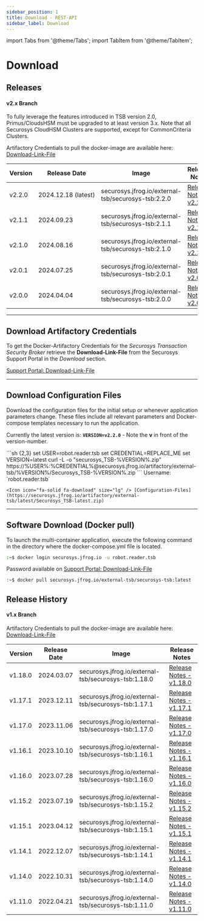 ```yaml
---
sidebar_position: 1
title: Download - REST-API
sidebar_label: Download
---
```


import Tabs from '@theme/Tabs';
import TabItem from '@theme/TabItem';

# Download


## Releases

#### v2.x Branch
To fully leverage the features introduced in TSB version 2.0, Primus/CloudsHSM must be upgraded to at least version 3.x. 
Note that all Securosys CloudHSM Clusters are supported, except for CommonCriteria Clusters.

Artifactory Credentials to pull the docker-image are available here: [Download-Link-File](https://support.securosys.com/external/knowledge-base/article/114)

|Version|Release Date|Image|Release Notes|
|---|---|---|---|
|v2.2.0|2024.12.18 (latest)|securosys.jfrog.io/external-tsb/securosys-tsb:2.2.0|[Release Notes - v2.2.0](../Download/release_notes#securosys-tsb-220)|
|v2.1.1|2024.09.23|securosys.jfrog.io/external-tsb/securosys-tsb:2.1.1|[Release Notes - v2.1.1](../Download/release_notes#securosys-tsb-211)|
|v2.1.0|2024.08.16|securosys.jfrog.io/external-tsb/securosys-tsb:2.1.0|[Release Notes - v2.1.0](../Download/release_notes#securosys-tsb-210)|
|v2.0.1|2024.07.25|securosys.jfrog.io/external-tsb/securosys-tsb:2.0.1|[Release Notes - v2.0.1](../Download/release_notes#securosys-tsb-201)|
|v2.0.0|2024.04.04|securosys.jfrog.io/external-tsb/securosys-tsb:2.0.0|[Release Notes - v2.0.0](../Download/release_notes#securosys-tsb-200)|


----

## Download Artifactory Credentials



To get the Docker-Artifactory Credentials for the _Securosys Transaction Security Broker_ retrieve the **Download-Link-File** from the Securosys Support Portal in the _Download_ section.

<Icon icon="fa-solid fa-download" size="lg" /> [Support Portal: Download-Link-File](https://support.securosys.com/external/knowledge-base/article/114)

---

## Download Configuration Files

Download the configuration files for the initial setup or whenever application parameters change. These files include all relevant parameters and Docker-compose templates necessary to run the application.

Currently the latest version is: **`VERSION=v2.2.0`** - Note the **v** in front of the version-number.

<Tabs groupId="os">
<TabItem value="win" label="Windows" default>
    ```sh {2,3}
    set USER=robot.reader.tsb
    set CREDENTIAL=REPLACE_ME
    set VERSION=latest
    curl -L -o "securosys_TSB-%VERSION%.zip" https://%USER%:%CREDENTIAL%@securosys.jfrog.io/artifactory/external-tsb/%VERSION%/Securosys_TSB-%VERSION%.zip
    ```
</TabItem>
<TabItem value="browser" label="Browser" default>
    Username: `robot.reader.tsb`

    <Icon icon="fa-solid fa-download" size="lg" /> [Configuration-Files](https://securosys.jfrog.io/artifactory/external-tsb/latest/Securosys_TSB-latest.zip)
</TabItem>
</Tabs>

---

## Software Download (Docker pull)

To launch the multi-container application, execute the following command in the directory where the docker-compose.yml file is located.

```sh
:~$ docker login securosys.jfrog.io -u robot.reader.tsb
```
Password available on [Support Portal: Download-Link-File](https://support.securosys.com/external/knowledge-base/article/114)

```sh
:~$ docker pull securosys.jfrog.io/external-tsb/securosys-tsb:latest
```

## Release History

#### v1.x Branch

Artifactory Credentials to pull the docker-image are available here: [Download-Link-File](https://support.securosys.com/external/knowledge-base/article/114)

|Version|Release Date|Image|Release Notes|
|---|---|---|---|
|v1.18.0|2024.03.07|securosys.jfrog.io/external-tsb/securosys-tsb:1.18.0|[Release Notes - v1.18.0](../Download/release_notes#securosys-tsb-1180)|
|v1.17.1|2023.12.11|securosys.jfrog.io/external-tsb/securosys-tsb:1.17.1|[Release Notes - v1.17.1](../Download/release_notes#securosys-tsb-1171)|
|v1.17.0|2023.11.06|securosys.jfrog.io/external-tsb/securosys-tsb:1.17.0|[Release Notes - v1.17.0](../Download/release_notes#securosys-tsb-1170)|
|v1.16.1|2023.10.10|securosys.jfrog.io/external-tsb/securosys-tsb:1.16.1|[Release Notes - v1.16.1](../Download/release_notes#securosys-tsb-1161)|
|v1.16.0|2023.07.28|securosys.jfrog.io/external-tsb/securosys-tsb:1.16.0|[Release Notes - v1.16.0](../Download/release_notes#securosys-tsb-1160)|
|v1.15.2|2023.07.19|securosys.jfrog.io/external-tsb/securosys-tsb:1.15.2|[Release Notes - v1.15.2](../Download/release_notes#securosys-tsb-1152)|
|v1.15.1|2023.04.12|securosys.jfrog.io/external-tsb/securosys-tsb:1.15.1|[Release Notes - v1.15.1](../Download/release_notes#securosys-tsb-1151)|
|v1.14.1|2022.12.07|securosys.jfrog.io/external-tsb/securosys-tsb:1.14.1|[Release Notes - v1.14.1](../Download/release_notes#securosys-tsb-1141)|
|v1.14.0|2022.10.31|securosys.jfrog.io/external-tsb/securosys-tsb:1.14.0|[Release Notes - v1.14.0](../Download/release_notes#securosys-tsb-1140)|
|v1.11.0|2022.04.21|securosys.jfrog.io/external-tsb/securosys-tsb:1.11.0|[Release Notes - v1.11.0](../Download/release_notes#securosys-tsb-1110)|
